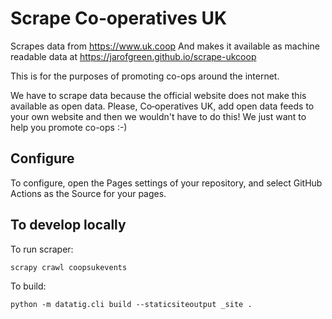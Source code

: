 # Scrape Co‑operatives UK

Scrapes data from https://www.uk.coop
And makes it available as machine readable data at https://jarofgreen.github.io/scrape-ukcoop

This is for the purposes of promoting co-ops around the internet.

We have to scrape data because the official website does not make this available as open data.
Please, Co‑operatives UK, add open data feeds to your own website and then we wouldn't have to do this!
We just want to help you promote co-ops :-)

## Configure

To configure, open the Pages settings of your repository, and select GitHub Actions as the Source for your pages.

## To develop locally

To run scraper:

    scrapy crawl coopsukevents

To build:

    python -m datatig.cli build --staticsiteoutput _site .

